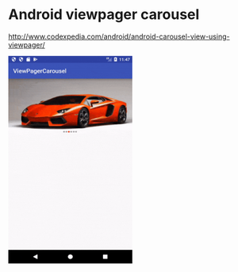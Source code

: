 # Android viewpager carousel
http://www.codexpedia.com/android/android-carousel-view-using-viewpager/

<img src="https://github.com/codexpedia/android_viewpager_carousel/blob/master/captures/carousel.gif" width="250" height="420" />



